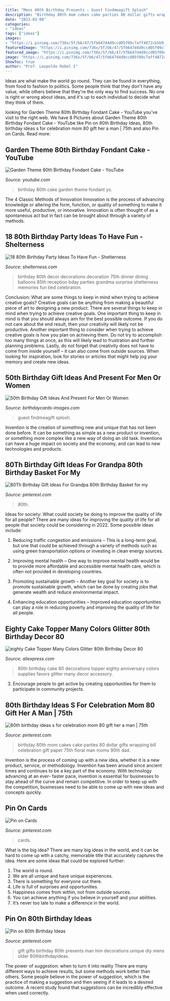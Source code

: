 ```yaml
---
title: "Mens 80th Birthday Presents : Guest Findmeagift Splosh"
description: "Birthday 80th mom cakes cake parties 80 dollar gifts wrapping bill celebration gift paper 75th floral man moms 90th dad"
date: "2023-03-08"
categories:
- "ideas"
tags: ["ideas"]
images:
- "https://i.pinimg.com/736x/5f/b6/47/5fb647d4d9ccd05f09c7aff4872cb5b9.jpg"
featuredImage: "https://i.pinimg.com/736x/5f/b6/47/5fb647d4d9ccd05f09c7aff4872cb5b9.jpg"
featured_image: "https://i.pinimg.com/736x/5f/b6/47/5fb647d4d9ccd05f09c7aff4872cb5b9.jpg"
image: "https://i.pinimg.com/736x/5f/b6/47/5fb647d4d9ccd05f09c7aff4872cb5b9.jpg"
ShowToc: true
author: "Prof. Leopoldo Robel I"
---
```



Ideas are what make the world go round. They can be found in everything, from food to fashion to politics. Some people think that they don't have any value, while others believe that they're the only way to find success. No one is right or wrong about ideas, and it's up to each individual to decide what they think of them.

	

		
looking for Garden Theme 80th Birthday Fondant Cake - YouTube you've visit to the right web. We have 8 Pictures about Garden Theme 80th Birthday Fondant Cake - YouTube like Pin on 80th Birthday Ideas, 80th birthday ideas s for celebration mom 80 gift her a man | 75th and also Pin on Cards. Read more:
		
    
## Garden Theme 80th Birthday Fondant Cake - YouTube

<img loading=lazy src="https://i.ytimg.com/vi/yS-_pb1aMUw/maxresdefault.jpg" onerror="this.onerror=null;this.src='https://tse2.mm.bing.net/th?id=OIP.9NSXCHXZxiHPStakspRDrgHaEK&amp;pid=15.1';" alt="Garden Theme 80th Birthday Fondant Cake - YouTube">

_Source: youtube.com_

>birthday 80th cake garden theme fondant ys. 

	

The 4 Classic Methods of Innovation
Innovation is the process of advancing knowledge or altering the form, function, or quality of something to make it more useful, productive, or innovative. Innovation is often thought of as a spontaneous act but in fact can be brought about through a variety of methods.

    
## 18 80th Birthday Party Ideas To Have Fun - Shelterness

<img loading=lazy src="http://i.shelterness.com/2017/02/07-all-blue-party-reception-decor-for-an-80th-birthday-party.jpg" onerror="this.onerror=null;this.src='https://tse4.mm.bing.net/th?id=OIP.1h5QmiweMjQ6LgKqsIyFwwHaJ4&amp;pid=15.1';" alt="18 80th Birthday Party Ideas To Have Fun - Shelterness">

_Source: shelterness.com_

>birthday 80th decor decorations decoration 75th dinner dining balloons 85th reception bday parties grandma surprise shelterness memories fun tied celebration. 

	

Conclusion: What are some things to keep in mind when trying to achieve creative goals?
Creative goals can be anything from making a beautiful piece of art to designing a new product. There are several things to keep in mind when trying to achieve creative goals. One important thing to keep in mind is that you should always aim for the best possible outcome. If you do not care about the end result, then your creativity will likely not be productive. Another important thing to consider when trying to achieve creative goals is how you plan on achieving them. Do not try to accomplish too many things at once, as this will likely lead to frustration and further planning problems. Lastly, do not forget that creativity does not have to come from inside yourself – it can also come from outside sources. When looking for inspiration, look for stories or articles that might help jog your memory and create new ideas.

    
## 50th Birthday Gift Ideas And Present For Men Or Women

<img loading=lazy src="https://www.birthdaycards-images.com/wp-content/uploads/2020/09/50th-birthday-present-1.jpg" onerror="this.onerror=null;this.src='https://tse4.mm.bing.net/th?id=OIP.Aj-T1v39zYmdYCnlSDpexwHaHa&amp;pid=15.1';" alt="50th Birthday Gift Ideas And Present For Men Or Women">

_Source: birthdaycards-images.com_

>guest findmeagift splosh. 

	

Invention is the creation of something new and unique that has not been done before. It can be something as simple as a new product or invention, or something more complex like a new way of doing an old task. Inventions can have a huge impact on society and the economy, and can lead to new technologies and products.

    
## 80Th Birthday Gift Ideas For Grandpa 80th Birthday Basket For My

<img loading=lazy src="https://i.pinimg.com/736x/e2/de/6a/e2de6ac75f4b2e23d00d9671d472243c.jpg" onerror="this.onerror=null;this.src='https://tse4.mm.bing.net/th?id=OIP.U38wfTXlorILfBNdF-J4pgHaJ3&amp;pid=15.1';" alt="80Th Birthday Gift Ideas For Grandpa 80th Birthday Basket for my">

_Source: pinterest.com_

>80th. 

	

Ideas for society: What could society be doing to improve the quality of life for all people?
There are many ideas for improving the quality of life for all people that society could be considering in 2022. Some possible ideas include: 
1. Reducing traffic congestion and emissions – This is a long-term goal, but one that could be achieved through a variety of methods such as using green transportation options or investing in clean energy sources. 

2. Improving mental health – One way to improve mental health would be to provide more affordable and accessible mental health care, which is often not provided in developing countries. 

3. Promoting sustainable growth – Another key goal for society is to promote sustainable growth, which can be done by creating jobs that generate wealth and reduce environmental impact. 

4. Enhancing education opportunities – Improved education opportunities can play a role in reducing poverty and improving the quality of life for all people. 


    
## Eighty Cake Topper Many Colors Glitter 80th Birthday Decor 80

<img loading=lazy src="https://ae01.alicdn.com/kf/HTB1LuVrQXXXXXauaXXXq6xXFXXXV/eighty-Cake-Topper-Many-Colors-Glitter-80th-Birthday-Decor-80-Anniversary-Party-Favors-Decorations-Supplies-Cake.jpg" onerror="this.onerror=null;this.src='https://tse2.mm.bing.net/th?id=OIP.lPGnpbSi_GJ8_TKrL7x5AwHaHa&amp;pid=15.1';" alt="eighty Cake Topper Many Colors Glitter 80th Birthday Decor 80">

_Source: aliexpress.com_

>80th birthday cake 80 decorations topper eighty anniversary colors supplies favors glitter many decor accessory. 

	

3. Encourage people to get active by creating opportunities for them to participate in community projects. 

    
## 80th Birthday Ideas S For Celebration Mom 80 Gift Her A Man | 75th

<img loading=lazy src="https://i.pinimg.com/736x/15/dc/48/15dc48c0b543bae562a8b5d432dcf77f.jpg" onerror="this.onerror=null;this.src='https://tse3.mm.bing.net/th?id=OIP.VTqj04w7WVhKfzRG0eKp8wHaJ3&amp;pid=15.1';" alt="80th birthday ideas s for celebration mom 80 gift her a man | 75th">

_Source: pinterest.com_

>birthday 80th mom cakes cake parties 80 dollar gifts wrapping bill celebration gift paper 75th floral man moms 90th dad. 

	

Invention is the process of coming up with a new idea, whether it is a new product, service, or methodology. Invention has been around since ancient times and continues to be a key part of the economy. With technology advancing at an ever- faster pace, invention is essential for businesses to stay ahead of the curve and remain competitive. In order to keep up with the competition, businesses need to be able to come up with new ideas and concepts quickly.

    
## Pin On Cards

<img loading=lazy src="https://i.pinimg.com/736x/eb/2a/ce/eb2acebc2c3326284e5ec2c027f445fa.jpg" onerror="this.onerror=null;this.src='https://tse4.mm.bing.net/th?id=OIP.n1oSiEKkH0PDNS6AljeeegHaJ3&amp;pid=15.1';" alt="Pin on Cards">

_Source: pinterest.com_

>cards. 

	

What is the big idea?
There are many big ideas in the world, and it can be hard to come up with a catchy, memorable title that accurately captures the idea. Here are some ideas that could be explored further: 
1. The world is round. 
2. We are all unique and have unique experiences. 
3. There is something for everyone out there. 
4. Life is full of surprises and opportunities. 
5. Happiness comes from within, not from outside sources. 
6. You can achieve anything if you believe in yourself and your abilities. 
7. It’s never too late to make a difference in the world.

    
## Pin On 80th Birthday Ideas

<img loading=lazy src="https://i.pinimg.com/736x/5f/b6/47/5fb647d4d9ccd05f09c7aff4872cb5b9.jpg" onerror="this.onerror=null;this.src='https://tse2.mm.bing.net/th?id=OIP.SEhOOc5whEl9AeJiJ3jFmAHaPj&amp;pid=15.1';" alt="Pin on 80th Birthday Ideas">

_Source: pinterest.com_

>gift gifts birthday 80th presents man him decorations unique diy mens older 80thbirthdayideas. 

	

The power of suggestion: when to turn it into reality
There are many different ways to achieve results, but some methods work better than others. Some people believe in the power of suggestion, which is the practice of making a suggestion and then seeing if it leads to a desired outcome. A recent study found that suggestions can be incredibly effective when used correctly.

